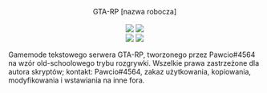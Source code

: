 <p align="center">
  GTA-RP [nazwa robocza]</br></br>
  
  <img src="https://img.shields.io/badge/Wydanie-v0.1a-blue.svg">
  <img src="https://img.shields.io/badge/Autor-Pawcio-blue.svg"></br>
  <img src="https://img.shields.io/badge/Archiwum-Nie-red.svg">
  <img src="https://img.shields.io/badge/W%20realizacji-Tak-red.svg">
</p>


Gamemode tekstowego serwera GTA-RP, tworzonego przez Pawcio#4564 na wzór old-schoolowego trybu rozgrywki. Wszelkie prawa zastrzeżone dla autora skryptów; kontakt: Pawcio#4564, zakaz użytkowania, kopiowania, modyfikowania i wstawiania na inne fora. 

